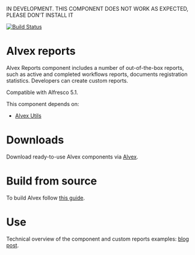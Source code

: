 IN DEVELOPMENT. THIS COMPONENT DOES NOT WORK AS EXPECTED, PLEASE DON'T INSTALL IT

[![Build Status](https://travis-ci.org/ITDSystems/alvex-reports.svg?branch=master)](https://travis-ci.org/ITDSystems/alvex-reports)

# Alvex reports

Alvex Reports component includes a number of out-of-the-box reports, such as active and completed workflows reports, documents registration statistics. Developers can create custom reports.

Compatible with Alfresco 5.1.

This component depends on:
* [Alvex Utils](https://github.com/ITDSystems/alvex-utils)

# Downloads

Download ready-to-use Alvex components via [Alvex](https://github.com/ITDSystems/alvex#downloads).

# Build from source

To build Alvex follow [this guide](https://github.com/ITDSystems/alvex#build-component-from-source).

# Use

Technical overview of the component and custom reports examples: [blog post](http://blog.itdhq.com/post/59903222495/2013-09-01-alvex-reports-engine-technical-overview).
